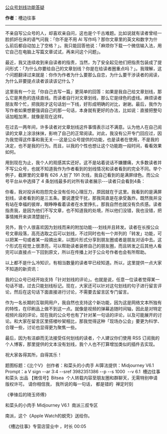 

[公众号划线功能答疑](https://mp.weixin.qq.com/s/aVlg1O55QJB9vWYKtSqAtw)

**作者**：槽边往事

---

不亲自写公众号的人，却喜欢亲自问，这也是个千古难题。比如说就有读者曾经一脸抓奸在床的语气问我：「你不是不用 AI 写作吗？那你文章里的英文和数字为什么前后都自动加上了空格？」。我只能回答他说：「麻烦你下载一个微信输入法，用它自己在电脑上写篇文章试试，再来问这个问题」。

最近，我又连续收到来自读者的指责，当然，为了安全起见他们把指责包装成了提问形式：「为什么你要给自己的文章划线？你是在给读者圈重点吗？」。我理解，这个问题翻译过来就是：你作为作者为什么要那么自恋，为什么要干涉读者的阅读，为什么非要提点读者该读该记什么？

这里我有一个比「你自己去写一篇」更简单的回答：如果是我自己给文章划线，那么它是黑色的连续直线。而读者自行对文章划线，那么它是绿色的虚线。麻烦读者朋友帮个忙，把我刚才这句话划一下线，好形成明确的对比，谢谢。最后，我作为写作者如果想要强调自己的那一句话，本身就有更好的办法，比如说：直接把整句话加粗加黑，就像是现在这样。

在过去一两年间，许多读者对文章划线这件事情表示过不满意。认为他人在自己阅读的文章上涂涂抹抹，影响了自己的正常阅读。对此，我没有公开专门回应过，因为我觉得这件事和我无关---这是公众号提供的功能，也是读者在使用，不是我的决定，也不是我的行为。而且，以我的个性也想让这个功能跑一段时间，看看效果如何。

用到现在为止，我个人的观感其实还好。这不是站着说话不嫌腰痛，大多数读者并不写公众号，也就不知道我作为作者看到的划线情况和读者看到的完全不同。举个例子，截屏里的文章有 626 人划了 191 次线，我自己看到的是满屏绿色。而公众号平台从中选择了 4 条划线最多的对所有读者展示---读者只会看到4条：

你看，我对投诉和抱怨完全没有任何心理压力，原因就在于这里。我看到的是满屏划线，读者看到的是三五条。要说遭受干扰，那我简直是在承受轰炸。既然我并没有站在幸福的彼岸，眼睁睁看着读者在水里挣扎，那我自然也就没有负疚感。读者指责我，是因为他们不写文章，也不知道我的处境，所以他们没错，我也没错，把事情摊开来讲清楚就行。

另外，我个人很喜欢因为划线而来的附加功能---划线并且转发。读者在长按公众号文章段落，高亮选取之后可以划线，不过同时也有一个并列的「转发」功能，可以把某一句或者某一段摘出来，以图片形式分享到朋友圈或者是朋友对话中去。这个形式在视觉上很漂亮，可以帮助读者装修自己的朋友圈，而且转发之后其他人看完可以直接点一下回到原文，所以在传播上对于公众号作者也会有所帮助。


以上都不是什么冷知识，有相当数量的读者早已经知道。所以，这里提供一点大家不知道的新资讯：

我的公众号已经开始支持「针对划线的评论」。也就是说，任意一位读者觉得某一句话不错，过去只能划线标记。现在，大家还可以针对这句划线的句子进行留言评论，然后在这句话下面直接进行讨论，不需要去留言区专门留言。

作为一名长期的互联网用户，我自然也支持这个新功能，因为这是网络文本所独有的特性，在印刷品上做不到这一点。就像是视频的弹幕追随时间轴，因此是对特定视频片段的评论，现在我的公众号也有了针对某一句话的评论，以及可能展开的讨论。和大家在留言区里搭楼吵架相比，那我觉得这种「现场办公会」要更为科学、合理一些，讨论也显得更为聚焦一些。


最后，因为有洁癖而无法接受任何划线的读者，个人建议你们使用 RSS 订阅我的个人博客，那里提供的文本没有划线，我个人也不打算增加类似的插件去实现。

祝大家各得其所，自得其乐！






题图标题：《比个V》
创作者：和菜头的小肉手
AI算法提供：Midjourney V6.1
Prompt：a V sign --ar 3:4 --sref 3982351386 --p --s 1000  --v 6.1
 槽边往事和菜头 出品
【微信号】Bitsea 
个人转载内容至朋友圈和群聊天，无需特别申请版权许可。
请你相信我，
我所说的每一句话，
都是错的
 禅定时刻

《拳锋后的琦玉师傅》

和菜头的小肉手
Midjourney V6.1
 南派三叔专区

南派，这个《Apple Watch的蜕壳》送给你。

 《槽边往事》专营店营业中
，时长
00:05